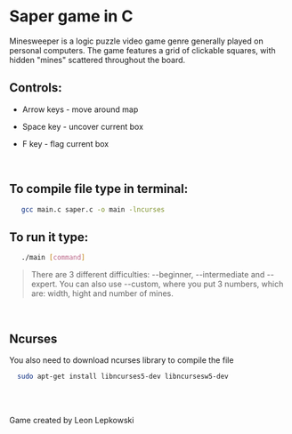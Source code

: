 # Saper game in C
Minesweeper is a logic puzzle video game genre generally played on personal computers. The game features a grid of clickable squares, with hidden "mines" scattered throughout the board.

## Controls:

* Arrow keys - move around map

* Space key - uncover current box

* F key - flag current box

<br />

## To compile file type in terminal:

```bash
   gcc main.c saper.c -o main -lncurses
```

## To run it type:
```bash
   ./main [command]
```
> There are 3 different difficulties: --beginner, --intermediate and --expert.
> You can also use --custom, where you put 3 numbers, which are: width, hight and number of mines.

<br />

## Ncurses

You also need to download ncurses library to compile the file

```bash
  sudo apt-get install libncurses5-dev libncursesw5-dev
```
<br />
<br />

Game created by Leon Lepkowski

